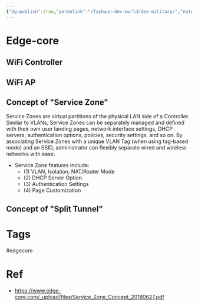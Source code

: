 ```yaml
---
{"dg-publish":true,"permalink":"/fashaun-dev-world/dev-military/","noteIcon":""}
---
```



# Edge-core

## WiFi Controller 

## WiFi AP
## Concept of "Service Zone"
Service Zones are virtual partitions of the physical LAN side of a Controller. Similar to VLANs, Service Zones can be separately managed and defined with their own user landing pages, network interface settings, DHCP servers, authentication options, policies, security settings, and so on. By associating Service Zones with a unique VLAN Tag (when using tag-based mode) and an SSID, administrator can flexibly separate wired and wireless networks with ease.

- Service Zone features include: 
	- (1) VLAN, Isolation, NAT/Router Mode 
	- (2) DHCP Server Option 
	- (3) Authentication Settings 
	- (4) Page Customization


## Concept of "Split Tunnel"

# Tags
#edgecore
# Ref
- https://www.edge-core.com/_upload/files/Service_Zone_Concept_20180627.pdf